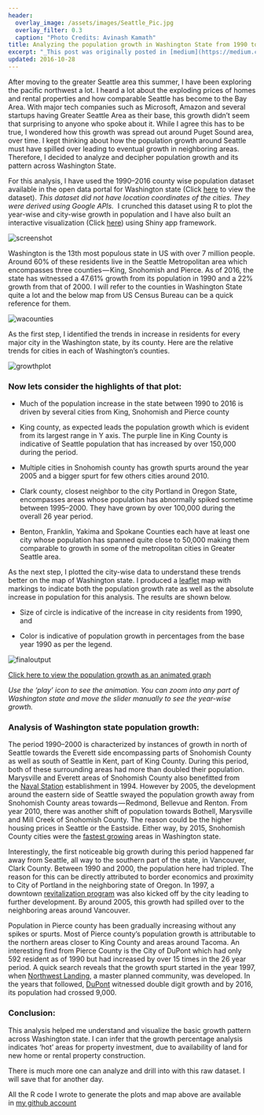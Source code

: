 ```yaml
---
header: 
  overlay_image: /assets/images/Seattle_Pic.jpg
  overlay_filter: 0.3 
  caption: "Photo Credits: Avinash Kamath"
title: Analyzing the population growth in Washington State from 1990 to 2016 using R
excerpt: "_This post was originally posted in [medium](https://medium.com/@avi.k?source=post_header_lockup)_"
updated: 2016-10-28
---
```


After moving to the greater Seattle area this summer, I have been exploring the pacific northwest a lot. I heard a lot about the exploding prices of homes and rental properties and how comparable Seattle has become to the Bay Area. With major tech companies such as Microsoft, Amazon and several startups having Greater Seattle Area as their base, this growth didn’t seem that surprising to anyone who spoke about it. While I agree this has to be true, I wondered how this growth was spread out around Puget Sound area, over time. I kept thinking about how the population growth around Seattle must have spilled over leading to eventual growth in neighboring areas. Therefore, I decided to analyze and decipher population growth and its pattern across Washington State.

For this analysis, I have used the 1990–2016 county wise population dataset available in the open data portal for Washington state (Click [here](http://data.wa.gov/Demographics/WAOFM-April-1-Population-by-State-County-and-City-/tecv-qzfm) to view the dataset). _This dataset did not have location coordinates of the cities. They were derived using Google APIs._  I crunched this dataset using R to plot the year-wise and city-wise growth in population and I have also built an interactive visualization (Click [here](http://nashavi.shinyapps.io/WA_State-Population_Growth/)) using Shiny app framework.

![screenshot](https://cdn-images-1.medium.com/max/1750/0*0auJjiHZQO6qfEWb.png)

Washington is the 13th most populous state in US with over 7 million people. Around 60% of these residents live in the Seattle Metropolitan area which encompasses three counties — King, Snohomish and Pierce. As of 2016, the state has witnessed a 47.61% growth from its population in 1990 and a 22% growth from that of 2000. I will refer to the counties in Washington State quite a lot and the below map from US Census Bureau can be a quick reference for them.

![wacounties](http://www.fluoridealert.org/wp-content/pesticides/levels/map.wa.gif)

As the first step, I identified the trends in increase in residents for every major city in the Washington state, by its county. Here are the relative trends for cities in each of Washington’s counties.

![growthplot](https://cdn-images-1.medium.com/max/1000/0*ctmuVpvauHysutiE.png)


### Now lets consider the highlights of that plot:

- Much of the population increase in the state between 1990 to 2016 is driven by several cities from King, Snohomish and Pierce county

- King county, as expected leads the population growth which is evident from its largest range in Y axis. The purple line in King County is indicative of Seattle population that has increased by over 150,000 during the period.

- Multiple cities in Snohomish county has growth spurts around the year 2005 and a bigger spurt for few others cities around 2010.

- Clark county, closest neighbor to the city Portland in Oregon State, encompasses areas whose population has abnormally spiked sometime between 1995–2000. They have grown by over 100,000 during the overall 26 year period.

- Benton, Franklin, Yakima and Spokane Counties each have at least one city whose population has spanned quite close to 50,000 making them comparable to growth in some of the metropolitan cities in Greater Seattle area.

As the next step, I plotted the city-wise data to understand these trends better on the map of Washington state. I produced a [leaflet](http://rstudio.github.io/leaflet/) map with markings to indicate both the population growth rate as well as the absolute increase in population for this analysis. The results are shown below.

- Size of circle is indicative of the increase in city residents from 1990, and

- Color is indicative of population growth in percentages from the base year 1990 as per the legend.


![finaloutput](https://cdn-images-1.medium.com/max/1000/0*DpwB_DY0AB3SgCK9.png)

<div markdown="0"><a href="http://nashavi.shinyapps.io/WA_State-Population_Growth/" class="btn btn--success">Click here to view the population growth as an animated graph</a></div>

_Use the ‘play’ icon to see the animation. You can zoom into any part of Washington state and move the slider manually to see the year-wise growth._


### Analysis of Washington state population growth:

The period 1990–2000 is characterized by instances of growth in north of Seattle towards the Everett side encompassing parts of Snohomish County as well as south of Seattle in Kent, part of King County. During this period, both of these surrounding areas had more than doubled their population. Marysville and Everett areas of Snohomish County also benefitted from the [Naval Station](http://en.wikipedia.org/wiki/Naval_Station_Everett) establishment in 1994. However by 2005, the development around the eastern side of Seattle swayed the population growth away from Snohomish County areas towards — Redmond, Bellevue and Renton. From year 2010, there was another shift of population towards Bothell, Marysville and Mill Creek of Snohomish County. The reason could be the higher housing prices in Seattle or the Eastside. Either way, by 2015, Snohomish County cities were the [fastest growing](http://www.heraldnet.com/news/snohomish-county-leads-all-others-in-population-growth/) areas in Washington state.

Interestingly, the first noticeable big growth during this period happened far away from Seattle, all way to the southern part of the state, in Vancouver, Clark County. Between 1990 and 2000, the population here had tripled. The reason for this can be directly attributed to border economics and proximity to City of Portland in the neighboring state of Oregon. In 1997, a downtown [revitalization program](http://en.wikipedia.org/wiki/Vancouver,_Washington#Downtown_revitalization) was also kicked off by the city leading to further development. By around 2005, this growth had spilled over to the neighboring areas around Vancouver.

Population in Pierce county has been gradually increasing without any spikes or spurts. Most of Pierce county’s population growth is attributable to the northern areas closer to King County and areas around Tacoma. An interesting find from Pierce County is the City of DuPont which had only 592 resident as of 1990 but had increased by over 15 times in the 26 year period. A quick search reveals that the growth spurt started in the year 1997, when [Northwest Landing](http://community.seattletimes.nwsource.com/archive/?date=19980411&slug=2744505), a master planned community, was developed. In the years that followed, [DuPont](http://www.youtube.com/watch?v=jCbkvspdaI4) witnessed double digit growth and by 2016, its population had crossed 9,000.


### Conclusion:

This analysis helped me understand and visualize the basic growth pattern across Washington state. I can infer that the growth percentage analysis indicates ‘hot’ areas for property investment, due to availability of land for new home or rental property construction.

There is much more one can analyze and drill into with this raw dataset. I will save that for another day.

All the R code I wrote to generate the plots and map above are available in [my github account](http://github.com/Nashavi/WA_Pop_Analysis)

